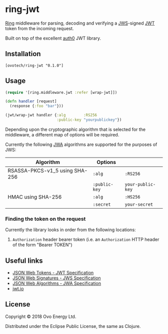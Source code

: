 # ring-jwt
[Ring](https://github.com/ring-clojure/ring) middleware for parsing, decoding and verifying
a [JWS](https://tools.ietf.org/html/rfc7515)-signed [JWT](https://tools.ietf.org/html/rfc7519) token from the incoming request.

Built on top of the excellent [auth0](https://github.com/auth0/java-jwt) JWT library.

## Installation
```
[ovotech/ring-jwt "0.1.0"]
```

## Usage
```clj
(require '[ring.middleware.jwt :refer [wrap-jwt]])

(defn handler [request]
  (response {:foo "bar"}))

(jwt/wrap-jwt handler {:alg        :RS256
                       :public-key "yourpublickey"})
```

Depending upon the cryptographic algorithm that is selected for the middleware, a different
map of options will be required.

Currently the following [JWA](https://tools.ietf.org/html/rfc7518#page-6) algorithms are
supported for the purposes of JWS:

| Algorithm                      | Options                          |                   |
| ------------------------------ | -------------------------------- | ----------------- |
| RSASSA-PKCS-v1_5 using SHA-256 | `:alg`                           | `:RS256`          |
|                                | `:public-key`                    | `your-public-key` |
| HMAC using SHA-256             | `:alg`                           | `:HS256`          |
|                                | `:secret`                        | `your-secret`     |

### Finding the token on the request
Currently the library looks in order from the following locations:

1. `Authorization` header bearer token (i.e. an `Authorization` HTTP header of the form "Bearer TOKEN")

## Useful links

* [JSON Web Tokens - JWT Specification](https://tools.ietf.org/html/rfc7519)
* [JSON Web Signatures - JWS Specification](https://tools.ietf.org/html/rfc7515)
* [JSON Web Algorithms - JWA Specification](https://tools.ietf.org/html/rfc7518)
* [jwt.io](https://jwt.io/)

## License
Copyright © 2018 Ovo Energy Ltd.

Distributed under the Eclipse Public License, the same as Clojure.
